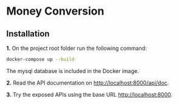 Money Conversion
========================

Installation
------------

**1.** On the project root folder run the following command:

```bash
docker-compose up --build
```
The mysql database is included in the Docker image.

**2.** Read the API documentation on [http://localhost:8000/api/doc][1].

**3.** Try the exposed APIs using the base URL [http://localhost:8000][2].

[1]: http://localhost:8000/api/doc
[2]: http://localhost:8000